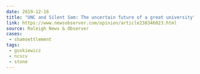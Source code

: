 ```yaml
---
date: 2019-12-16
title: "UNC and Silent Sam: The uncertain future of a great university"
link: https://www.newsobserver.com/opinion/article238346023.html
source: Raleigh News & Observer
cases:
 - shamsettlement
tags:
 - guskiewicz
 - ncscv
 - stone
---
```


